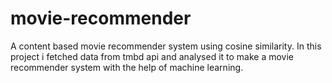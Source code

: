# movie-recommender
A content based movie recommender system using cosine similarity.
In this project i fetched data from tmbd api and analysed it to make a movie recommender system with the help of machine learning.

